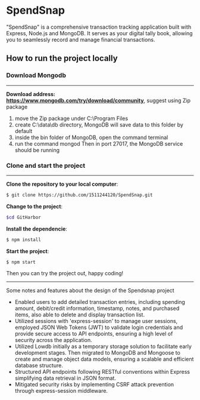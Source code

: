 # SpendSnap
"SpendSnap" is a comprehensive transaction tracking application built with Express, Node.js and MongoDB. It serves as your digital tally book, allowing you to seamlessly record and manage financial transactions.

## How to run the project locally
### Download Mongodb
---
**Download address: https://www.mongodb.com/try/download/community**, suggest using Zip package
1. move the Zip package under C:\Program Files
2. create C:\data\db directory, MongoDB will save data to this folder by default
3. inside the bin folder of MongoDB, open the command terminal
4. run the command mongod
Then in port 27017, the MongoDB service should be running 

### Clone and start the project
---
**Clone the repository to your local computer**:
``` bash
$ git clone https://github.com/1511244120/SpendSnap.git
```
**Change to the project**:
``` bash
$cd GitHarbor
```
**Install the dependencie**:
``` bash
$ npm install
```
**Start the project**:
``` bash
$ npm start
```
Then you can try the project out, happy coding!

---
Some notes and features about the design of the Spendsnap project
- Enabled users to add detailed transaction entries, including spending amount, debit/credit information, timestamp, notes, and purchased items, also able to delete and display transaction list. 
- Utilized sessions with 'express-session' to manage user sessions, employed JSON Web Tokens (JWT) to validate login credentials and provide secure access to API endpoints, ensuring a high level of security across the application.
- Utilized Lowdb initially as a temporary storage solution to facilitate early development stages. Then migrated to MongoDB and Mongoose to create and manage object data models, ensuring a scalable and efficient database structure.
- Structured API endpoints following RESTful conventions within Express simplifying data retrieval in JSON format.
- Mitigated security risks by implementing CSRF attack prevention through express-session middleware.
